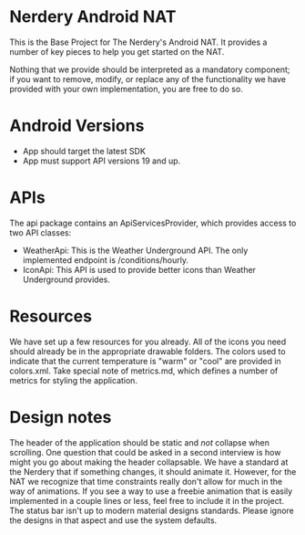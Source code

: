 # Nerdery Android NAT

This is the Base Project for The Nerdery's Android NAT.
It provides a number of key pieces to help you get started on the NAT.

Nothing that we provide should be interpreted as a mandatory component;
if you want to remove, modify, or replace any of the functionality we have
provided with your own implementation, you are free to do so.

# Android Versions
* App should target the latest SDK
* App must support API versions 19 and up.

# APIs

The api package contains an ApiServicesProvider, which provides access to two API classes:

* WeatherApi: This is the Weather Underground API. The only implemented endpoint is /conditions/hourly.
* IconApi: This API is used to provide better icons than Weather Underground provides.

# Resources

We have set up a few resources for you already.
All of the icons you need should already be in the appropriate drawable folders.
The colors used to indicate that the current temperature is "warm" or "cool"
are provided in colors.xml. Take special note of metrics.md, which defines a
number of metrics for styling the application.

# Design notes
The header of the application should be static and *not* collapse when
scrolling. One question that could be asked in a second interview is how might
you go about making the header collapsable. We have a standard at the Nerdery
that if something changes, it should animate it. However, for the NAT we
recognize that time constraints really don't allow for much in the way of
animations. If you see a way to use a freebie animation that is easily
implemented in a couple lines or less, feel free to include it in the project.
The status bar isn't up to modern material designs standards. Please ignore
the designs in that aspect and use the system defaults.
